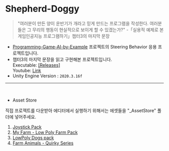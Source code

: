 # Shepherd-Doggy

> "여러분이 만든 양이 운반기가 개라고 믿게 만드는 프로그램을 작성한다. 여러분들은 그 무리의 행동이 현실적으로 보이게 할 수 있겠는가?" 
-「실용적 예제로 본 게임인공지능 프로그램하기」챕터3의 마지막 문장

- [Programming-Game-AI-by-Example](https://github.com/wonAdam/Programming-Game-AI-by-Example) 프로젝트의 Steering Behavior 응용 프로젝트입니다. <br>
- 챕터3의 마지막 문장을 읽고 구현해본 프로젝트입니다. <br>
Executable: [[Releases]](https://github.com/wonAdam/Shepherd-Doggy/releases/tag/1.0)<br>
Youtube: [Link](https://youtu.be/OxsfepSOqeE)
- Unity Engine Version : `2020.3.16f` <br>

<hr>

<br>

- Asset Store

직접 프로젝트를 다운받아 에디터에서 실행하기 위해서는 에셋들을 "_AssetStore" 폴더에 넣어주세요.

1. [Joystick Pack](https://assetstore.unity.com/packages/tools/input-management/joystick-pack-107631)
2. [My Farm - Low Poly Farm Pack](https://assetstore.unity.com/packages/3d/environments/my-farm-low-poly-farm-pack-162147)
3. [LowPoly Dogs pack](https://assetstore.unity.com/packages/3d/characters/animals/lowpoly-dogs-pack-164065)
4. [Farm Animals - Quirky Series](https://assetstore.unity.com/packages/3d/characters/animals/farm-animals-quirky-series-118790)
